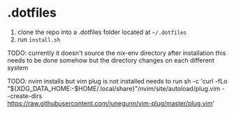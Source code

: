 # .dotfiles

1. clone the repo into a .dotfiles folder located at `~/.dotfiles`
2. run `install.sh`

TODO: currently it doesn't source the nix-env directory after installation
this needs to be done somehow but the directory changes on each different 
system

TODO: nvim installs but vim plug is not installed 
needs to run 
sh -c 'curl -fLo "${XDG_DATA_HOME:-$HOME/.local/share}"/nvim/site/autoload/plug.vim --create-dirs \
       https://raw.githubusercontent.com/junegunn/vim-plug/master/plug.vim'
